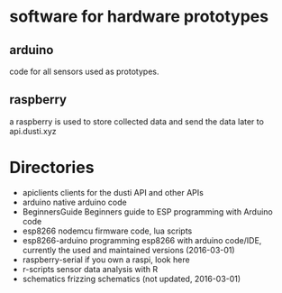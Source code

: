 # software for hardware prototypes

## arduino

code for all sensors used as prototypes.

## raspberry

a raspberry is used to store collected data and send the data later to api.dusti.xyz

# Directories 

* apiclients	clients for the dusti API and other APIs
* arduino	native arduino code
* BeginnersGuide	Beginners guide to ESP programming with Arduino code
* esp8266	nodemcu firmware code, lua scripts
* esp8266-arduino	programming esp8266 with arduino code/IDE, currently the used and maintained versions (2016-03-01)
* raspberry-serial	if you own a raspi, look here
* r-scripts	sensor data analysis with R
* schematics	frizzing schematics (not updated, 2016-03-01)
